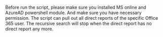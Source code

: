 Before run the script, please make sure you installed MS online and AzureAD powershell module. And make sure you have necessary permission.
The script can pull out all direct reports of the specific Office 365 user. The recursive search will stop when the direct report has no direct report any more.

